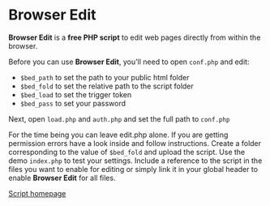 # Browser Edit

**Browser Edit** is a **free PHP script** to edit web pages directly from within the browser.

Before you can use **Browser Edit**, you'll need to open `conf.php` and edit:

- `$bed_path` to set the path to your public html folder
- `$bed_fold` to set the relative path to the script folder
- `$bed_load` to set the trigger token
- `$bed_pass` to set your password

Next, open `load.php` and `auth.php` and set the full path to `conf.php`

For the time being you can leave edit.php alone. If you are getting permission errors have a look inside and follow instructions. Create a folder corresponding to the value of `$bed_fold` and upload the script. Use the demo `index.php` to test your settings. Include a reference to the script in the files you want to enable for editing or simply link it in your global header to enable **Browser Edit** for all files.

[Script homepage](http://phclaus.eu.org/php-scripts/browser-edit)
